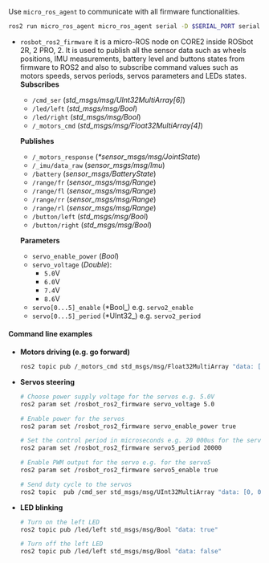 Use `micro_ros_agent` to communicate with all firmware functionalities.
```bash
ros2 run micro_ros_agent micro_ros_agent serial -D $SERIAL_PORT serial -b 576000
```
- `rosbot_ros2_firmware` it is a micro-ROS node on CORE2 inside ROSbot 2R, 2 PRO, 2. It is used to publish all the sensor data such as wheels positions, IMU measurements, battery level and buttons states from firmware to ROS2 and also to subscribe command values such as motors speeds, servos periods, servos parameters and LEDs states.
    **Subscribes**
    - `/cmd_ser` (_std_msgs/msg/UInt32MultiArray[6]_)
    - `/led/left` (_std_msgs/msg/Bool_)
    - `/led/right` (_std_msgs/msg/Bool_)
    - `/_motors_cmd` (_std_msgs/msg/Float32MultiArray[4]_)

    **Publishes**
    - `/_motors_response` (_*sensor_msgs/msg/JointState_)
    - `/_imu/data_raw` (_sensor_msgs/msg/Imu_)
    - `/battery` (_sensor_msgs/BatteryState_)
    - `/range/fr` (_sensor_msgs/msg/Range_)
    - `/range/fl` (_sensor_msgs/msg/Range_)
    - `/range/rr` (_sensor_msgs/msg/Range_)
    - `/range/rl` (_sensor_msgs/msg/Range_)
    - `/button/left` (_std_msgs/msg/Bool_)
    - `/button/right` (_std_msgs/msg/Bool_)

    **Parameters**
    - `servo_enable_power` (_Bool_)
    - `servo_voltage` (_Double_):
        - `5.0`V
        - `6.0`V
        - `7.4`V
        - `8.6`V
    - `servo[0...5]_enable` (*Bool_) e.g. `servo2_enable`
    - `servo[0...5]_period` (*UInt32_) e.g. `servo2_period`

#### Command line examples
- **Motors driving (e.g. go forward)**
    ```bash
    ros2 topic pub /_motors_cmd std_msgs/msg/Float32MultiArray "data: [1.0, 1.0, 1.0, 1.0]"
    ```

- **Servos steering**
    ```bash
    # Choose power supply voltage for the servos e.g. 5.0V
    ros2 param set /rosbot_ros2_firmware servo_voltage 5.0

    # Enable power for the servos
    ros2 param set /rosbot_ros2_firmware servo_enable_power true

    # Set the control period in microseconds e.g. 20 000us for the servo5
    ros2 param set /rosbot_ros2_firmware servo5_period 20000

    # Enable PWM output for the servo e.g. for the servo5
    ros2 param set /rosbot_ros2_firmware servo5_enable true

    # Send duty cycle to the servos
    ros2 topic  pub /cmd_ser std_msgs/msg/UInt32MultiArray "data: [0, 0, 0, 0, 0, 2000]"

    ```

-   **LED blinking**
    ```bash
    # Turn on the left LED
    ros2 topic pub /led/left std_msgs/msg/Bool "data: true"

    # Turn off the left LED
    ros2 topic pub /led/left std_msgs/msg/Bool "data: false"
    ```